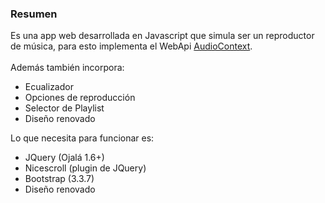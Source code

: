 <h3>Resumen</h3>
Es una app web desarrollada en Javascript que simula ser un reproductor de música, para esto implementa el WebApi <a href="https://www.w3.org/TR/webaudio/" target="_black">AudioContext</a>.<br/>
<br />
Además también incorpora: 
<ul>
<li>Ecualizador</li>
<li>Opciones de reproducción</li>
<li>Selector de Playlist</li>
<li>Diseño renovado</li>
</ul>

Lo que necesita para funcionar es: 
<ul>
<li>JQuery (Ojalá 1.6+)</li>
<li>Nicescroll (plugin de JQuery)</li>
<li>Bootstrap (3.3.7)</li>
<li>Diseño renovado</li>
</ul>
<br />
